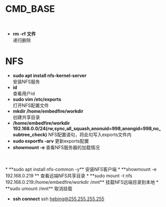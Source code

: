 # CMD_BASE
<br>

* **rm -rf  文件**  
    递归删除

# NFS  

*   **sudo apt install nfs-kernel-server**  
    安装NFS服务
*   **id**  
    查看用户id
* **sudo vim /etc/exports**  
    打开NFS配置文件
*   **mkdir  /home/embedfire/workdir**  
    创建共享目录
*   **/home/embedfire/workdir 192.168.0.0/24(rw,sync,all_squash,anonuid=998,anongid=998,no_
subtree_check)**
    NFS配置语句，将此句写入exports文件内
*   **sudo exportfs -arv**
    更新exports配置
*   **showmount -e** 
    查看NFS服务器的加载情况  
<br>
<br>  
*   **sudo apt install nfs-common -y**  
    安装NFS客户端
*   **showmount -e 192.168.0.219  **  
    查看远端NFS共享目录  
*   **sudo mount -t nfs 192.168.0.219:/home/embedfire/workdir /mnt**  
        挂载NFS远端目录到本地 
*   **sudo umount /mnt**  
        取消挂载

* **ssh connect**
    ssh hebing@255.255.255.255  

